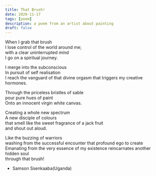 ```yaml
---
title: That Brush!
date: 2020-11-17
tags: [poem]
description: a poem from an artist about painting
draft: false
---
```


<p>
When I grab that brush <br>
I lose control of the world around me; <br>
with a clear uninterrupted mind <br>
I go on a spiritual journey. <br>
</p>

<p>
I merge into the subconscious <br>
In pursuit of self realisation <br>
I reach the vanguard of that divine orgasm that triggers my creative hormones. <br>
</p>
<p>
Through the priceless bristles of sable <br>
pour pure hues of paint <br>
Onto an innocent virgin white canvas. <br>
</p>
<p>
Creating a whole new spectrum <br>
A new disciple of colours <br>
that smell like the sweet fragrance of a jack fruit <br>
and shout out aloud. <br>
</p>
<p>
Like the buzzing of warriors <br>
washing from the successful encounter that profound ego to create <br>
Emanating from the very essence of my existence reincarnates another hidden soul <br>
through that brush! <br>
</p>

- Samson Ssenkaaba(Uganda)